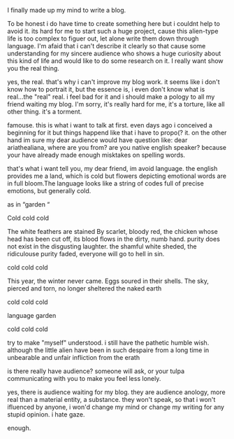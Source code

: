  I finally made up my mind to write a blog.

 To be honest i do have time to create something here but i couldnt help to avoid it. its hard for me to start such a huge project, cause this alien-type life is too complex to figuer out, let alone write them down through language. I'm afaid that i can't describe it clearly so that cause some understanding for my sincere audience who shows a huge curiosity about this kind of life and would like to do some research on it. I really want show you the real thing.

 yes, the real. that's why i can't improve my blog work. it seems like i don't know how to portrait it, but the essence is, i even don't know what is real...the "real" real. i feel bad for it and i should make a pology to all my friend waiting my blog. I'm sorry, it's really hard for me, it's a torture, like all other thing. it's a torment.

 famouse. this is what i want to talk at first. even days ago i conceived a beginning for it but things happend like that i have to propo(? it. on the other hand im sure my dear audience would have question like: dear ariathealiana, where are you from? are you native english speaker? because your have already made enough misktakes on spelling words.

 that's what i want tell you, my dear friend, im avoid language. the english provides me a land, which is cold but flowers depicting emotional words are in full bloom.The language looks like a string of codes full of precise emotions, but generally cold.
 
as in “garden “

Cold cold cold

The white feathers are stained By scarlet, bloody red, the chicken whose head has been cut off, its blood flows in the dirty, numb hand. purity does not exist in the disgusting laughter. the shamful white sheded, the ridiculouse purity faded, everyone will go to hell in sin.

cold cold cold

This year, the winter never came. Eggs soured in their shells. The sky, pierced and torn, no longer sheltered the naked earth

cold cold cold

language garden

cold cold cold

try to make "myself" understood. i still have the pathetic humble wish. although the little alien have been in such despaire from a long time in unbearable and unfair infliction from the erath

is there really have audience? someone will ask, or your tulpa communicating with you to make you feel less lonely. 

yes, there is audience waiting for my blog. they are audience anology, more real than a material entity, a substance. they won't speak, so that i won't ifluenced by anyone, i won'd change my mind or change my writing for any stupid opinion. i hate gaze.

enough.



